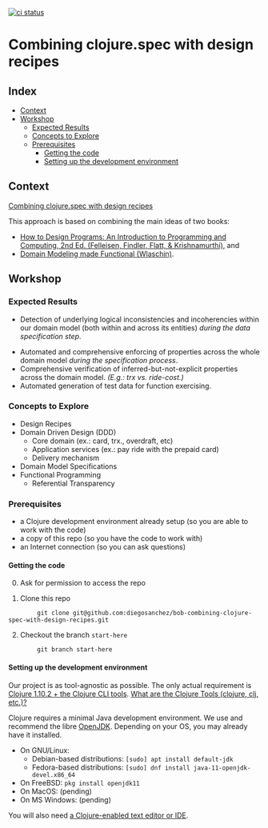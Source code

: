 [![ci status](https://circleci.com/gh/diegosanchez/bob-combining-clojure-spec-with-design-recipes.svg?style=shield)](https://app.circleci.com/pipelines/github/diegosanchez/bob-combining-clojure-spec-with-design-recipes)

# Combining clojure.spec with design recipes

## Index

- [Context](#context)
- [Workshop](#workshop)
  - [Expected Results](#expected-results)
  - [Concepts to Explore](#concepts-to-explore)
  - [Prerequisites](#prerequisites)
    - [Getting the code](#getting-the-code)
    - [Setting up the development environment](#setting-up-the-development-environment)

## Context

[Combining clojure.spec with design recipes](https://bobkonf.de/2021/sanchez-doctors.html)

This approach is based on combining the main ideas of two books:
- [How to Design Programs: An Introduction to Programming and Computing, 2nd Ed. (Felleisen, Findler, Flatt, & Krishnamurthi)](https://htdp.org/), and
- [Domain Modeling made Functional (Wlaschin)](https://fsharpforfunandprofit.com/books/).

## Workshop

<!-- ### What to Expect

### Obtained Benefits

### "Esto es lo que van a descubrir (pero sin decirlo)".

### Results to be Expected (Diego)

### Learning Objectives
 -->
### Expected Results

- Detection of underlying logical inconsistencies and incoherencies within our domain model (both within and across its entities) *during the data specification step*.
<!--
(The) Domain Model > The whole Set of Entities
 -->
-  Automated and comprehensive enforcing of properties across the whole domain model *during the specification process*.
- Comprehensive verification of inferred-but-not-explicit properties across the domain model. <!-- that would normally be detected only after the system has gone into staging/production --> _(E.g.: trx vs. ride-cost.)_
- Automated generation of test data for function exercising.

### Concepts to Explore

- Design Recipes
- Domain Driven Design (DDD)
  - Core domain (ex.: card, trx., overdraft, etc)
  - Application services (ex.: pay ride with the prepaid card)
  - Delivery mechanism
- Domain Model Specifications
- Functional Programming
  - Referential Transparency

### Prerequisites

- a Clojure development environment already setup (so you are able to work with the code)
- a copy of this repo (so you have the code to work with)
- an Internet connection (so you can ask questions)

#### Getting the code

0. Ask for permission to access the repo

1. Clone this repo

```shell
        git clone git@github.com:diegosanchez/bob-combining-clojure-spec-with-design-recipes.git
```


2. Checkout the branch `start-here`

```shell
        git branch start-here
```

#### Setting up the development environment

Our project is as tool-agnostic as possible. The only actual requirement is [Clojure 1.10.2 + the Clojure CLI tools](https://clojure.org/guides/getting_started). [What are the Clojure Tools (clojure, clj, etc.)?](https://betweentwoparens.com/what-are-the-clojure-tools)


Clojure requires a minimal Java development environment. We use and recommend the libre [OpenJDK](https://openjdk.java.net/). Depending on your OS, you may already have it installed.

- On GNU/Linux:
  - Debian-based distributions: `[sudo] apt install default-jdk`
  - Fedora-based distributions: `[sudo] dnf install java-11-openjdk-devel.x86_64`
- On FreeBSD: `pkg install openjdk11`
- On MacOS: (pending)
- On MS Windows: (pending)

You will also need [a Clojure-enabled text editor or IDE](https://clojure.org/community/tools).
